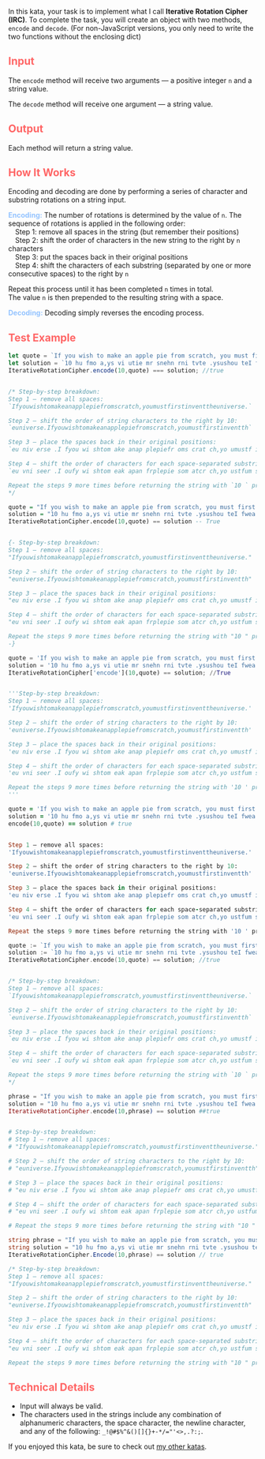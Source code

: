 In this kata, your task is to implement what I call **Iterative Rotation Cipher (IRC)**. To complete the task, you will create an object with two methods, `encode` and `decode`. (For non-JavaScript versions, you only need to write the two functions without the enclosing dict)

<h2 style='color:#f66'>Input</h2>
<p>The <code>encode</code> method will receive two arguments — a positive integer <code>n</code> and a string value.</p>
<p>The <code>decode</code> method will receive one argument — a string value.</p>

<h2 style='color:#f66'>Output</h2>
<p>Each method will return a string value.</p>

<h2 style='color:#f66'>How It Works</h2>
<p>Encoding and decoding are done by performing a series of character and substring rotations on a string input.</p>
<p><strong style='color:#95c4ffff'>Encoding:</strong> The number of rotations is determined by the value of <code>n</code>. The sequence of rotations is applied in the following order:<br/>
&emsp;Step 1: remove all spaces in the string (but remember their positions)<br/>
&emsp;Step 2: shift the order of characters in the new string to the right by <code>n</code> characters<br/>
&emsp;Step 3: put the spaces back in their original positions<br/>
&emsp;Step 4: shift the characters of each substring (separated by one or more consecutive spaces) to the right by <code>n</code><br/>
</p>
<p>Repeat this process until it has been completed <code>n</code> times in total.<br/>
The value <code>n</code> is then prepended to the resulting string with a space.</p>
<p><strong style='color:#95c4ffff'>Decoding:</strong> Decoding simply reverses the encoding process.</p>

<h2 style='color:#f66'>Test Example</h2>

```javascript
let quote = `If you wish to make an apple pie from scratch, you must first invent the universe.`;
let solution = `10 hu fmo a,ys vi utie mr snehn rni tvte .ysushou teI fwea pmapi apfrok rei tnocsclet`;
IterativeRotationCipher.encode(10,quote) === solution; //true


/* Step-by-step breakdown:
Step 1 — remove all spaces:
`Ifyouwishtomakeanapplepiefromscratch,youmustfirstinventtheuniverse.`

Step 2 — shift the order of string characters to the right by 10:
`euniverse.Ifyouwishtomakeanapplepiefromscratch,youmustfirstinventth`

Step 3 — place the spaces back in their original positions:
`eu niv erse .I fyou wi shtom ake anap plepiefr oms crat ch,yo umustf irs tinventth`

Step 4 — shift the order of characters for each space-separated substring to the right by 10:
`eu vni seer .I oufy wi shtom eak apan frplepie som atcr ch,yo ustfum sir htinventt`

Repeat the steps 9 more times before returning the string with `10 ` prepended.
*/
```
```haskell
quote = "If you wish to make an apple pie from scratch, you must first invent the universe."
solution = "10 hu fmo a,ys vi utie mr snehn rni tvte .ysushou teI fwea pmapi apfrok rei tnocsclet"
IterativeRotationCipher.encode(10,quote) == solution -- True


{- Step-by-step breakdown:
Step 1 — remove all spaces:
"Ifyouwishtomakeanapplepiefromscratch,youmustfirstinventtheuniverse."

Step 2 — shift the order of string characters to the right by 10:
"euniverse.Ifyouwishtomakeanapplepiefromscratch,youmustfirstinventth"

Step 3 — place the spaces back in their original positions:
"eu niv erse .I fyou wi shtom ake anap plepiefr oms crat ch,yo umustf irs tinventth"

Step 4 — shift the order of characters for each space-separated substring to the right by 10:
"eu vni seer .I oufy wi shtom eak apan frplepie som atcr ch,yo ustfum sir htinventt"

Repeat the steps 9 more times before returning the string with "10 " prepended.
-}
```
```python
quote = 'If you wish to make an apple pie from scratch, you must first invent the universe.'
solution = '10 hu fmo a,ys vi utie mr snehn rni tvte .ysushou teI fwea pmapi apfrok rei tnocsclet'
IterativeRotationCipher['encode'](10,quote) == solution; //True


'''Step-by-step breakdown:
Step 1 — remove all spaces:
'Ifyouwishtomakeanapplepiefromscratch,youmustfirstinventtheuniverse.'

Step 2 — shift the order of string characters to the right by 10:
'euniverse.Ifyouwishtomakeanapplepiefromscratch,youmustfirstinventth'

Step 3 — place the spaces back in their original positions:
'eu niv erse .I fyou wi shtom ake anap plepiefr oms crat ch,yo umustf irs tinventth'

Step 4 — shift the order of characters for each space-separated substring to the right by 10:
'eu vni seer .I oufy wi shtom eak apan frplepie som atcr ch,yo ustfum sir htinventt'

Repeat the steps 9 more times before returning the string with '10 ' prepended.
'''
```
```ruby
quote = 'If you wish to make an apple pie from scratch, you must first invent the universe.'
solution = '10 hu fmo a,ys vi utie mr snehn rni tvte .ysushou teI fwea pmapi apfrok rei tnocsclet'
encode(10,quote) == solution # true


Step 1 — remove all spaces:
'Ifyouwishtomakeanapplepiefromscratch,youmustfirstinventtheuniverse.'

Step 2 — shift the order of string characters to the right by 10:
'euniverse.Ifyouwishtomakeanapplepiefromscratch,youmustfirstinventth'

Step 3 — place the spaces back in their original positions:
'eu niv erse .I fyou wi shtom ake anap plepiefr oms crat ch,yo umustf irs tinventth'

Step 4 — shift the order of characters for each space-separated substring to the right by 10:
'eu vni seer .I oufy wi shtom eak apan frplepie som atcr ch,yo ustfum sir htinventt'

Repeat the steps 9 more times before returning the string with '10 ' prepended.
```
```go
quote := `If you wish to make an apple pie from scratch, you must first invent the universe.`;
solution := `10 hu fmo a,ys vi utie mr snehn rni tvte .ysushou teI fwea pmapi apfrok rei tnocsclet`;
IterativeRotationCipher.encode(10,quote) == solution; //true


/* Step-by-step breakdown:
Step 1 — remove all spaces:
`Ifyouwishtomakeanapplepiefromscratch,youmustfirstinventtheuniverse.`

Step 2 — shift the order of string characters to the right by 10:
`euniverse.Ifyouwishtomakeanapplepiefromscratch,youmustfirstinventth`

Step 3 — place the spaces back in their original positions:
`eu niv erse .I fyou wi shtom ake anap plepiefr oms crat ch,yo umustf irs tinventth`

Step 4 — shift the order of characters for each space-separated substring to the right by 10:
`eu vni seer .I oufy wi shtom eak apan frplepie som atcr ch,yo ustfum sir htinventt`

Repeat the steps 9 more times before returning the string with `10 ` prepended.
*/
```
```elixir
phrase = "If you wish to make an apple pie from scratch, you must first invent the universe."
solution = "10 hu fmo a,ys vi utie mr snehn rni tvte .ysushou teI fwea pmapi apfrok rei tnocsclet"
IterativeRotationCipher.encode(10,phrase) == solution ##true


# Step-by-step breakdown:
# Step 1 — remove all spaces:
# "Ifyouwishtomakeanapplepiefromscratch,youmustfirstinventtheuniverse."

# Step 2 — shift the order of string characters to the right by 10:
# "euniverse.Ifyouwishtomakeanapplepiefromscratch,youmustfirstinventth"

# Step 3 — place the spaces back in their original positions:
# "eu niv erse .I fyou wi shtom ake anap plepiefr oms crat ch,yo umustf irs tinventth"

# Step 4 — shift the order of characters for each space-separated substring to the right by 10:
# "eu vni seer .I oufy wi shtom eak apan frplepie som atcr ch,yo ustfum sir htinventt"

# Repeat the steps 9 more times before returning the string with "10 " prepended.
```
```csharp
string phrase = "If you wish to make an apple pie from scratch, you must first invent the universe.";
string solution = "10 hu fmo a,ys vi utie mr snehn rni tvte .ysushou teI fwea pmapi apfrok rei tnocsclet";
IterativeRotationCipher.Encode(10,phrase) == solution // true

/* Step-by-step breakdown:
Step 1 — remove all spaces:
"Ifyouwishtomakeanapplepiefromscratch,youmustfirstinventtheuniverse."

Step 2 — shift the order of string characters to the right by 10:
"euniverse.Ifyouwishtomakeanapplepiefromscratch,youmustfirstinventth"

Step 3 — place the spaces back in their original positions:
"eu niv erse .I fyou wi shtom ake anap plepiefr oms crat ch,yo umustf irs tinventth"

Step 4 — shift the order of characters for each space-separated substring to the right by 10:
"eu vni seer .I oufy wi shtom eak apan frplepie som atcr ch,yo ustfum sir htinventt"

Repeat the steps 9 more times before returning the string with "10 " prepended. */
```

<h2 style='color:#f66'>Technical Details</h2>

- Input will always be valid.
- The characters used in the strings include any combination of alphanumeric characters, the space character, the newline character, and any of the following: `_!@#$%^&()[]{}+-*/="'<>,.?:;`.

If you enjoyed this kata, be sure to check out [my other katas](https://www.codewars.com/users/docgunthrop/authored).
